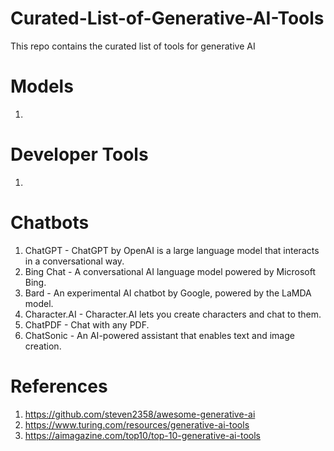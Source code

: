 # Curated-List-of-Generative-AI-Tools
This repo contains the curated list of tools for generative AI




# Models

1. 

# Developer Tools

1. 


# Chatbots

1. ChatGPT - ChatGPT by OpenAI is a large language model that interacts in a conversational way.
2. Bing Chat - A conversational AI language model powered by Microsoft Bing.
3. Bard - An experimental AI chatbot by Google, powered by the LaMDA model.
4. Character.AI - Character.AI lets you create characters and chat to them.
5. ChatPDF - Chat with any PDF.
5. ChatSonic - An AI-powered assistant that enables text and image creation.


# References

1. https://github.com/steven2358/awesome-generative-ai
2. https://www.turing.com/resources/generative-ai-tools
3. https://aimagazine.com/top10/top-10-generative-ai-tools
